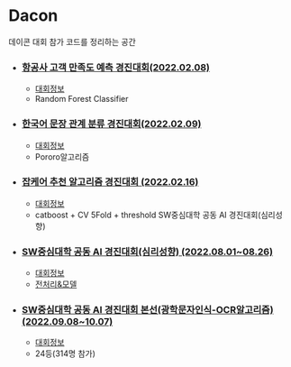 # Dacon
데이콘 대회 참가 코드를 정리하는 공간

- ### [항공사 고객 만족도 예측 경진대회(2022.02.08)](https://github.com/teng-ny/Dacon/tree/main/1.%20%ED%95%AD%EA%B3%B5%EC%82%AC%20%EA%B3%A0%EA%B0%9D%20%EB%A7%8C%EC%A1%B1%EB%8F%84%20%EC%98%88%EC%B8%A1%20%EA%B2%BD%EC%A7%84%EB%8C%80%ED%9A%8C)
  - [대회정보](https://dacon.io/competitions/official/235871/overview/description)
  - Random Forest Classifier

- ### [한국어 문장 관계 분류 경진대회(2022.02.09)](https://github.com/teng-ny/Dacon/tree/main/2.%20%ED%95%9C%EA%B5%AD%EC%96%B4%20%EB%AC%B8%EC%9E%A5%20%EA%B4%80%EA%B3%84%20%EB%B6%84%EB%A5%98%20%EA%B2%BD%EC%A7%84%EB%8C%80%ED%9A%8C) 
  - [대회정보](https://dacon.io/competitions/official/235875/overview/description)
  - Pororo알고리즘

- ### [잡케어 추천 알고리즘 경진대회 (2022.02.16)](https://github.com/teng-ny/Dacon/tree/main/3.%20%EC%9E%A1%EC%BC%80%EC%96%B4%20%EC%B6%94%EC%B2%9C%20%EC%95%8C%EA%B3%A0%EB%A6%AC%EC%A6%98%20%EA%B2%BD%EC%A7%84%EB%8C%80%ED%9A%8C) 
  - [대회정보](https://dacon.io/competitions/official/235863/overview/description)
  - catboost + CV 5Fold + threshold
SW중심대학 공동 AI 경진대회(심리성향)

- ### [SW중심대학 공동 AI 경진대회(심리성향) (2022.08.01~08.26)](https://github.com/teng-ny/Dacon/tree/main/4.%20SW%EC%A4%91%EC%8B%AC%EB%8C%80%ED%95%99%20%EA%B3%B5%EB%8F%99%20AI%20%EA%B2%BD%EC%A7%84%EB%8C%80%ED%9A%8C(%EC%8B%AC%EB%A6%AC%EC%84%B1%ED%96%A5))
  - [대회정보](https://dacon.io/competitions/official/235902/overview/description)
  - [전처리&모델](https://xod22.tistory.com/143)
  
- ### [SW중심대학 공동 AI 경진대회 본선(광학문자인식-OCR알고리즘) (2022.09.08~10.07)](https://github.com/teng-ny/Dacon/tree/main/5.%20(%EB%B3%B8%EC%84%A0)%20SW_AI%20%EA%B2%BD%EC%A7%84%EB%8C%80%ED%9A%8C_%EA%B4%91%ED%95%99%EB%AC%B8%EC%9E%90%EC%9D%B8%EC%8B%9D) 
  - [대회정보](https://www.dacon.io/competitions/official/235970/overview/description)
  - 24등(314명 참가)
